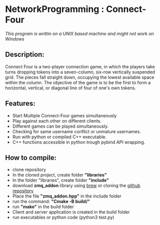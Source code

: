 # NetworkProgramming : Connect-Four

*This program is writtin on a UNIX based machine and might not work on Windows*

## Description:

Connect Four is a two-player connection game, in which the players take turns dropping tokens into a seven-column, six-row vertically suspended grid. The pieces fall straight down, occupying the lowest available space within the column. The objective of the game is to be the first to form a horizontal, vertical, or diagonal line of four of one's own tokens.

## Features:

- Start Multiple Connect-Four games simultaneously
- Play against each other on different clients.
- Different games can be played simultaneously.
- Checking for same username conflict or unmature usernames.
- Run with python or compiled C++ executable.
- C++ functions accessible in python trough pybind API wrapping.

## How to compile:
- clone repository
- In the cloned project, create folder **"libraries"**
- In the folder "libraries", create folder **"include"**
- download **zmq_addon** library using [brew](https://formulae.brew.sh/formula/cppzmq) or cloning the [github repository](https://github.com/zeromq/cppzmq/releases/tag/v4.8.1)
- Place the file **"zmq_addon.hpp"** in the include folder
- run the command: **"Cmake -B build/"**
- run **"make"** in the build folder
- Client and server application is created in the build folder
- run executables or python code (python3 test.py)
